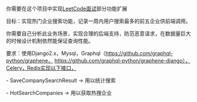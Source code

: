 你需要在这个项目中实现[LeetCode面试](https://leetcode-cn.com/interview)部分功能扩展

目标：实现热门企业搜索功能，记录一周内用户搜索最多的前五企业供前端调用。

你需要自己分析此业务场景，实现合理的后端支持，防范恶意请求，在数据量巨大的时候设计机制依然能保证查询性能。

要求：使用Django2.x，Mysql，Graphql（https://github.com/graphql-python/graphene， https://github.com/graphql-python/graphene-django），Celery，Redis实现以下接口，

\- SaveCompanySearchResult -> 用以统计搜索

\- HotSearchCompanies -> 用以获取热搜企业